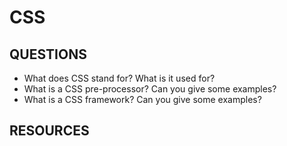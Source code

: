 # CSS

## QUESTIONS

- What does CSS stand for? What is it used for? 
- What is a CSS pre-processor? Can you give some examples?
- What is a CSS framework? Can you give some examples?

## RESOURCES


